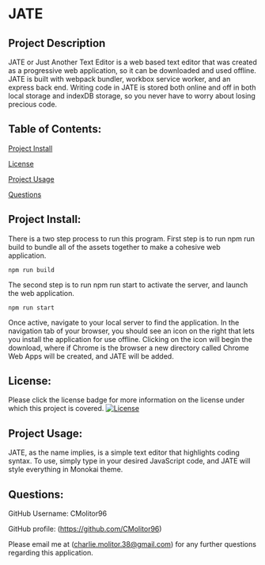 # **JATE**

## Project Description
JATE or Just Another Text Editor is a web based text editor that was created as a progressive web application, so it can be downloaded and used offline. JATE is built with webpack bundler, workbox service worker, and an express back end. Writing code in JATE is stored both online and off in both local storage and indexDB storage, so you never have to worry about losing precious code. 

## Table of Contents:
[Project Install](#project-install)

[License](#license)

[Project Usage](#project-usage)


[Questions](#questions)

## Project Install:
There is a two step process to run this program. First step is to run npm run build to bundle all of the assets together to make a cohesive web application.

`npm run build`

The second step is to run npm run start to activate the server, and launch the web application.

`npm run start`

Once active, navigate to your local server to find the application. In the navigation tab of your browser, you should see an icon on the right that lets you install the application for use offline. Clicking on the icon will begin the download, where if Chrome is the browser a new directory called Chrome Web Apps will be created, and JATE will be added.

## License:
Please click the license badge for more information on the license under which this project is covered.
[![License](https://img.shields.io/badge/License-Apache_2.0-blue.svg)](https://opensource.org/licenses/Apache-2.0)
## Project Usage:
JATE, as the name implies, is a simple text editor that highlights coding syntax. To use, simply type in your desired JavaScript code, and JATE will style everything in Monokai theme. 

## Questions:
GitHub Username: CMolitor96

GitHub profile: (https://github.com/CMolitor96)

Please email me at (charlie.molitor.38@gmail.com) for any further questions regarding this application.